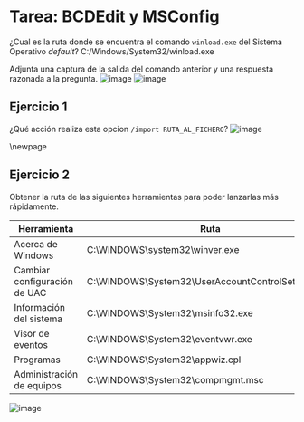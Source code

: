 
# Tarea: BCDEdit  y MSConfig

¿Cual es la ruta donde se encuentra el comando `winload.exe` del Sistema Operativo *default*?
C:/Windows/System32/winload.exe

Adjunta una captura de la salida del comando anterior y una respuesta razonada a la pregunta.
![image](https://github.com/user-attachments/assets/161ce201-e5a6-4b04-81bc-995d650a607c)
![image](https://github.com/user-attachments/assets/78249307-2145-4213-ac95-583972fac8ea)



## Ejercicio 1

¿Qué acción realiza esta opcion `/import RUTA_AL_FICHERO`?
![image](https://github.com/user-attachments/assets/2cf59dfa-c97d-4d34-b4ac-5fdbe3056129)

\newpage 

## Ejercicio 2

Obtener la ruta de las siguientes herramientas para poder lanzarlas más rápidamente.

| Herramienta                  | Ruta |
| ------------                 | ---- |
| Acerca de Windows            | C:\WINDOWS\system32\winver.exe |
| Cambiar configuración de UAC | C:\WINDOWS\System32\UserAccountControlSettings.exe |
| Información del sistema      | C:\WINDOWS\System32\msinfo32.exe |
| Visor de eventos             | C:\WINDOWS\System32\eventvwr.exe |
| Programas                    | C:\WINDOWS\System32\appwiz.cpl |
| Administración de equipos    | C:\WINDOWS\System32\compmgmt.msc |

![image](https://github.com/user-attachments/assets/d94ecc5a-7481-4481-bc2f-1ae856c1981a)

